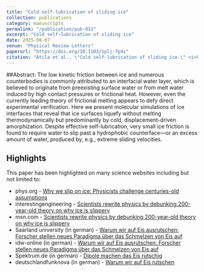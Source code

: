```yaml
---
title: "Cold self-lubrication of sliding ice"
collection: publications
category: manuscripts
permalink: "/publication/pub-011"
excerpt: "Cold self-lubrication of sliding ice"
date: 2025-08-07
venue: "Physical Review Letters"
paperurl: "https://doi.org/10.1103/1plj-7p4z"
citation: "Atila et al.. \"Cold self-lubrication of sliding ice.\" <i>Physical Review Letters</i>. (2025)."
---
```


##Abstract: 
The low kinetic friction between ice and numerous counterbodies is commonly attributed to an interfacial water layer, which is believed to originate from preexisting surface water or from melt water induced by high contact pressures or frictional heat. However, even the currently leading theory of frictional melting appears to defy direct experimental verification. Here we present molecular simulations of ice interfaces that reveal that ice surfaces liquefy without melting thermodynamically but predominantly by cold, displacement-driven amorphization. Despite effective self-lubrication, very small ice friction is found to require water to slip past a hydrophobic counterface—or an excess amount of water, produced by, e.g., extreme sliding velocities.


## Highlights 
This paper has been highlighted on many science websites including but not limited to:
- phys.org - [Why we slip on ice: Physicists challenge centuries-old assumptions](https://phys.org/news/2025-09-ice-physicists-centuries-assumptions.html)
- interestingengineering - [Scientists rewrite physics by debunking 200-year-old theory on why ice is slippery](https://interestingengineering.com/science/why-ice-is-slippery)
- msn.com - [Scientists rewrite physics by debunking 200-year-old theory on why ice is slippery](https://www.msn.com/en-us/news/technology/scientists-rewrite-physics-by-debunking-200-year-old-theory-on-why-ice-is-slippery/ar-AA1LXpLQ?ocid=Peregrine)
- Saarland university (in german) - [Warum wir auf Eis ausrutschen: Forscher stellen neues Paradigma über das Schmelzen von Eis auf](https://www.uni-saarland.de/aktuell/eis-oberflaeche-rutschen-schmelzen-39295.html)
- idw-online (in german) - [Warum wir auf Eis ausrutschen: Forscher stellen neues Paradigma über das Schmelzen von Eis auf](https://idw-online.de/de/news857308)
- Spektrum.de (in german) - [Dipole machen das Eis rutschig](https://www.spektrum.de/news/materialphysik-dipole-machen-das-eis-rutschig/2285206)
- deutschlandfunknova (in german) - [Warum wir auf Eis rutschen](https://www.deutschlandfunknova.de/nachrichten/physik-warum-wir-auf-eis-ausrutschen)